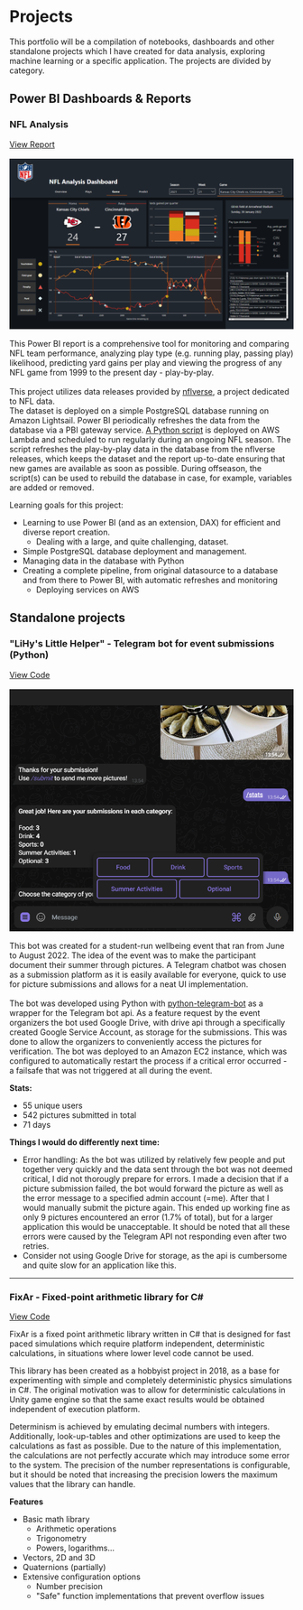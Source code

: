 # Projects
<p>This portfolio will be a compilation of notebooks, dashboards and other standalone projects which I have created for data analysis, exploring machine learning or a specific application. The projects are divided by category.</p>

## Power BI Dashboards & Reports

### NFL Analysis

[View Report](https://app.powerbi.com/view?r=eyJrIjoiYmMyYWY2ZjgtNGM1ZC00ZGVjLWFhODMtYTY5OTM0N2I1YmJmIiwidCI6IjhkZWQ3ODVjLTJiYTYtNGIxYS05NmUyLWY3NGFiZTk2MWFiZCIsImMiOjh9)
<br><br>
![NFL Report game view](https://github.com/epaunonen/epaunonen.github.io/blob/main/Assets/NFL/NFL_1.PNG?raw=true "Game view")

This Power BI report is a comprehensive tool for monitoring and comparing NFL team performance, analyzing play type (e.g. running play, passing play) likelihood, predicting yard gains per play and viewing the progress of any NFL game from 1999 to the present day - play-by-play.<br>
<br>
This project utilizes data releases provided by [nflverse](https://github.com/nflverse/nflverse-data/releases), a project dedicated to NFL data.<br>
The dataset is deployed on a simple PostgreSQL database running on Amazon Lightsail. Power BI periodically refreshes the data from the database via a PBI gateway service. [A Python script](https://github.com/epaunonen/epaunonen.github.io/blob/main/NFL/db/update_pbp.py) is deployed on AWS Lambda and scheduled to run regularly during an ongoing NFL season. The script refreshes the play-by-play data in the database from the nflverse releases, which keeps the dataset and the report up-to-date ensuring that new games are available as soon as possible. During offseason, the script(s) can be used to rebuild the database in case, for example, variables are added or removed.

Learning goals for this project:
 * Learning to use Power BI (and as an extension, DAX) for efficient and diverse report creation. 
   - Dealing with a large, and quite challenging, dataset.
 * Simple PostgreSQL database deployment and management.
 * Managing data in the database with Python
 * Creating a complete pipeline, from original datasource to a database and from there to Power BI, with automatic refreshes and monitoring
   - Deploying services on AWS

## Standalone projects

### "LiHy's Little Helper" - Telegram bot for event submissions (Python)

[View Code](https://github.com/epaunonen/epaunonen.github.io/tree/main/Projects/LiHy's%20Little%20Helper)
<br><br>
![LiHyBot](https://github.com/epaunonen/epaunonen.github.io/blob/main/Assets/LiHyBot/LLH.PNG?raw=true "Telegram Bot")

This bot was created for a student-run wellbeing event that ran from June to August 2022. The idea of the event was to make the participant document their summer through pictures. A Telegram chatbot was chosen as a submission platform as it is easily available for everyone, quick to use for picture submissions and allows for a neat UI implementation.
<br><br>
The bot was developed using Python with [python-telegram-bot](https://github.com/python-telegram-bot/python-telegram-bot) as a wrapper for the Telegram bot api. As a feature request by the event organizers the bot used Google Drive, with drive api through a specifically created Google Service Account, as storage for the submissions. This was done to allow the organizers to conveniently access the pictures for verification. The bot was deployed to an Amazon EC2 instance, which was configured to automatically restart the process if a critical error occurred - a failsafe that was not triggered at all during the event.

**Stats:**
 - 55 unique users
 - 542 pictures submitted in total
 - 71 days

**Things I would do differently next time:**
 - Error handling: As the bot was utilized by relatively few people and put together very quickly and the data sent through the bot was not deemed critical, I did not thorougly prepare for errors. I made a decision that if a picture submission failed, the bot would forward the picture as well as the error message to a specified admin account (=me). After that I would manually submit the picture again. This ended up working fine as only 9 pictures encountered an error (1.7% of total), but for a larger application this would be unacceptable. It should be noted that all these errors were caused by the Telegram API not responding even after two retries.
 - Consider not using Google Drive for storage, as the api is cumbersome and quite slow for an application like this.



---
### FixAr - Fixed-point arithmetic library for C#

[View Code](https://github.com/epaunonen/epaunonen.github.io/tree/main/Projects/FixAr%20C%23)

FixAr is a fixed point arithmetic library written in C# that is designed for fast paced simulations which require platform independent, deterministic calculations, in situations where lower level code cannot be used.

This library has been created as a hobbyist project in 2018, as a base for experimenting with simple and completely deterministic physics simulations in C#. The original motivation was to allow for deterministic calculations in Unity game engine so that the same exact results would be obtained independent of execution platform.

Determinism is achieved by emulating decimal numbers with integers. Additionally, look-up-tables and other optimizations are used to keep the calculations as fast as possible. Due to the nature of this implementation, the calculations are not perfectly accurate which may introduce some error to the system. The precision of the number representations is configurable, but it should be noted that increasing the precision lowers the maximum values that the library can handle.

**Features**
 * Basic math library
   - Arithmetic operations
   - Trigonometry
   - Powers, logarithms...
 * Vectors, 2D and 3D
 * Quaternions (partially)
 * Extensive configuration options
   - Number precision
   - "Safe" function implementations that prevent overflow issues
